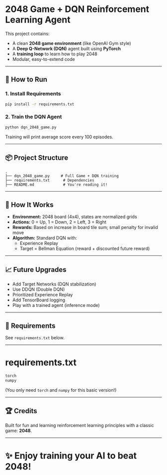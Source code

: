 # 2048 Game + DQN Reinforcement Learning Agent

This project contains:
- A clean **2048 game environment** (like OpenAI Gym style)
- A **Deep Q-Network (DQN)** agent built using **PyTorch**
- A **training loop** to learn how to play 2048
- Modular, easy-to-extend code

---

## 🚀 How to Run

### 1. Install Requirements
```bash
pip install -r requirements.txt
```

### 2. Train the DQN Agent
```bash
python dqn_2048_game.py
```

Training will print average score every 100 episodes.


---

## 📦 Project Structure

```
.
├── dqn_2048_game.py     # Full Game + DQN training
├── requirements.txt      # Dependencies
├── README.md             # You're reading it!
```

---

## 🧠 How It Works

- **Environment:** 2048 board (4x4), states are normalized grids
- **Actions:** 0 = Up, 1 = Down, 2 = Left, 3 = Right
- **Rewards:** Based on increase in board tile sum; small penalty for invalid move
- **Algorithm:** Standard DQN with:
  - Experience Replay
  - Target = Bellman Equation (reward + discounted future reward)

---

## 📈 Future Upgrades

- Add Target Networks (DQN stabilization)
- Use DDQN (Double DQN)
- Prioritized Experience Replay
- Add TensorBoard logging
- Play with a trained agent (inference mode)

---

## 📜 Requirements

See `requirements.txt` below.

---

# requirements.txt
```txt
torch
numpy
```

(You only need `torch` and `numpy` for this basic version!)


---

## 🏆 Credits
Built for fun and learning reinforcement learning principles with a classic game: **2048**.

---

# ✨ Enjoy training your AI to beat 2048!
